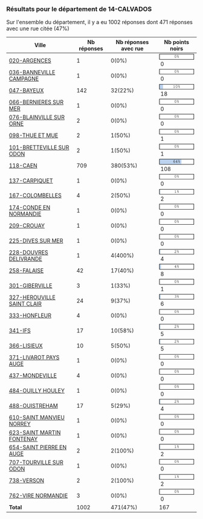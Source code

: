 ### Résultats pour le département de 14-CALVADOS

Sur l'ensemble du département, il y a eu 1002 réponses dont 471 réponses avec une rue citée (47%)

| Ville | Nb réponses | Nb réponses avec rue | Nb points noirs |
|-------------|-------------|----------------------|-----------------|
|<a href='020-ARGENCES.md'>020-ARGENCES</a>|1|0(0%)|<img src="../../img/bar_0.gif" />&nbsp;0|
|<a href='036-BANNEVILLE CAMPAGNE.md'>036-BANNEVILLE CAMPAGNE</a>|1|0(0%)|<img src="../../img/bar_0.gif" />&nbsp;0|
|<a href='047-BAYEUX.md'>047-BAYEUX</a>|142|32(22%)|<img src="../../img/bar_10.gif" />&nbsp;18|
|<a href='066-BERNIERES SUR MER.md'>066-BERNIERES SUR MER</a>|1|0(0%)|<img src="../../img/bar_0.gif" />&nbsp;0|
|<a href='076-BLAINVILLE SUR ORNE.md'>076-BLAINVILLE SUR ORNE</a>|2|0(0%)|<img src="../../img/bar_0.gif" />&nbsp;0|
|<a href='098-THUE ET MUE.md'>098-THUE ET MUE</a>|2|1(50%)|<img src="../../img/bar_0.gif" />&nbsp;1|
|<a href='101-BRETTEVILLE SUR ODON.md'>101-BRETTEVILLE SUR ODON</a>|2|1(50%)|<img src="../../img/bar_0.gif" />&nbsp;1|
|<a href='118-CAEN.md'>118-CAEN</a>|709|380(53%)|<img src="../../img/bar_64.gif" />&nbsp;108|
|<a href='137-CARPIQUET.md'>137-CARPIQUET</a>|1|0(0%)|<img src="../../img/bar_0.gif" />&nbsp;0|
|<a href='167-COLOMBELLES.md'>167-COLOMBELLES</a>|4|2(50%)|<img src="../../img/bar_1.gif" />&nbsp;2|
|<a href='174-CONDE EN NORMANDIE.md'>174-CONDE EN NORMANDIE</a>|1|0(0%)|<img src="../../img/bar_0.gif" />&nbsp;0|
|<a href='209-CROUAY.md'>209-CROUAY</a>|1|0(0%)|<img src="../../img/bar_0.gif" />&nbsp;0|
|<a href='225-DIVES SUR MER.md'>225-DIVES SUR MER</a>|1|0(0%)|<img src="../../img/bar_0.gif" />&nbsp;0|
|<a href='228-DOUVRES DELIVRANDE.md'>228-DOUVRES DELIVRANDE</a>|1|4(400%)|<img src="../../img/bar_2.gif" />&nbsp;4|
|<a href='258-FALAISE.md'>258-FALAISE</a>|42|17(40%)|<img src="../../img/bar_4.gif" />&nbsp;8|
|<a href='301-GIBERVILLE.md'>301-GIBERVILLE</a>|3|1(33%)|<img src="../../img/bar_0.gif" />&nbsp;1|
|<a href='327-HEROUVILLE SAINT CLAIR.md'>327-HEROUVILLE SAINT CLAIR</a>|24|9(37%)|<img src="../../img/bar_3.gif" />&nbsp;6|
|<a href='333-HONFLEUR.md'>333-HONFLEUR</a>|4|0(0%)|<img src="../../img/bar_0.gif" />&nbsp;0|
|<a href='341-IFS.md'>341-IFS</a>|17|10(58%)|<img src="../../img/bar_2.gif" />&nbsp;5|
|<a href='366-LISIEUX.md'>366-LISIEUX</a>|10|5(50%)|<img src="../../img/bar_2.gif" />&nbsp;5|
|<a href='371-LIVAROT PAYS AUGE.md'>371-LIVAROT PAYS AUGE</a>|1|0(0%)|<img src="../../img/bar_0.gif" />&nbsp;0|
|<a href='437-MONDEVILLE.md'>437-MONDEVILLE</a>|4|0(0%)|<img src="../../img/bar_0.gif" />&nbsp;0|
|<a href='484-OUILLY HOULEY.md'>484-OUILLY HOULEY</a>|1|0(0%)|<img src="../../img/bar_0.gif" />&nbsp;0|
|<a href='488-OUISTREHAM.md'>488-OUISTREHAM</a>|17|5(29%)|<img src="../../img/bar_2.gif" />&nbsp;4|
|<a href='610-SAINT MANVIEU NORREY.md'>610-SAINT MANVIEU NORREY</a>|1|0(0%)|<img src="../../img/bar_0.gif" />&nbsp;0|
|<a href='623-SAINT MARTIN FONTENAY.md'>623-SAINT MARTIN FONTENAY</a>|1|0(0%)|<img src="../../img/bar_0.gif" />&nbsp;0|
|<a href='654-SAINT PIERRE EN AUGE.md'>654-SAINT PIERRE EN AUGE</a>|2|2(100%)|<img src="../../img/bar_1.gif" />&nbsp;2|
|<a href='707-TOURVILLE SUR ODON.md'>707-TOURVILLE SUR ODON</a>|1|0(0%)|<img src="../../img/bar_0.gif" />&nbsp;0|
|<a href='738-VERSON.md'>738-VERSON</a>|2|2(100%)|<img src="../../img/bar_1.gif" />&nbsp;2|
|<a href='762-VIRE NORMANDIE.md'>762-VIRE NORMANDIE</a>|3|0(0%)|<img src="../../img/bar_0.gif" />&nbsp;0|
| **Total** |1002|471(47%)|167|
